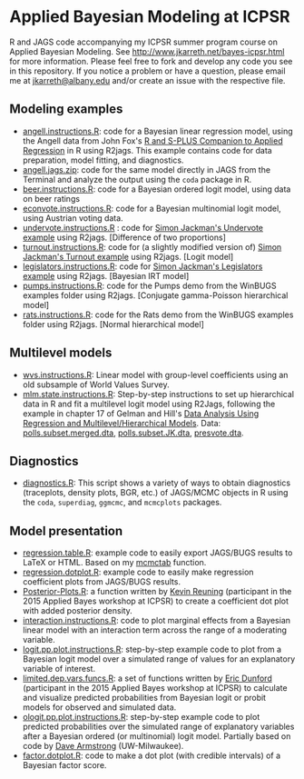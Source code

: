 Applied Bayesian Modeling at ICPSR
=========

R and JAGS code accompanying my ICPSR summer program course on Applied Bayesian Modeling. See <http://www.jkarreth.net/bayes-icpsr.html> for more information. Please feel free to fork and develop any code you see in this repository. If you notice a problem or have a question, please email me at <jkarreth@albany.edu> and/or create an issue with the respective file.

Modeling examples
-----------------

-   [angell.instructions.R](https://github.com/jkarreth/Bayes/blob/master/angell.instructions.R): code 	   for a Bayesian linear regression model, using the Angell data from
    John Fox's [R and S-PLUS Companion to Applied
    Regression](http://socserv.socsci.mcmaster.ca/jfox/Books/Companion/index.html)
    in R using R2jags. This example contains code for data preparation,
    model fitting, and diagnostics.
-   [angell.jags.zip](http://www.jkarreth.net/files/angell.jags.zip): code for the same model directly 	   in JAGS from the Terminal and analyze the output using the `coda` package in R.
-   [beer.instructions.R](https://github.com/jkarreth/Bayes/blob/master/beer.instructions.R): code for 	   a Bayesian ordered logit model, using data on beer ratings
-   [econvote.instructions.R](https://github.com/jkarreth/Bayes/blob/master/econvote.instructions.R): 	  code for a Bayesian multinomial logit model, using Austrian voting data.
-   [undervote.instructions.R](https://github.com/jkarreth/Bayes/blob/master/undervote.instructions.R)	  : code for [Simon Jackman's Undervote example](http://jackman.stanford.edu/mcmc/mainFrameWinBugs.php#Undervote) using R2jags. [Difference of two proportions]
-   [turnout.instructions.R](https://github.com/jkarreth/Bayes/blob/master/turnout.instructions.R): 	code for (a slightly modified version of) [Simon Jackman's Turnout example](http://jackman.stanford.edu/mcmc/mainFrameWinBugs.php#Turnout) using R2jags. [Logit model]
-   [legislators.instructions.R](https://github.com/jkarreth/Bayes/blob/master/legislators.instructions.R): code for [Simon Jackman's Legislators example](http://jackman.stanford.edu/mcmc/mainFrameWinBugs.php#Legislators) using R2jags. [Bayesian IRT model]
-   [pumps.instructions.R](https://github.com/jkarreth/Bayes/blob/master/pumps.instructions.R): code 	 for the Pumps demo from the WinBUGS examples folder using R2jags. [Conjugate gamma-Poisson hierarchical model]
-   [rats.instructions.R](https://github.com/jkarreth/Bayes/blob/master/rats.instructions.R): code for 	   the Rats demo from the WinBUGS examples folder using R2jags. [Normal hierarchical model]

Multilevel models
-----------------

-   [wvs.instructions.R](https://github.com/jkarreth/Bayes/blob/master/wvs.instructions.R): 
    Linear model with group-level coefficients using an old subsample of World Values Survey.
-   [mlm.state.instructions.R](https://github.com/jkarreth/Bayes/blob/master/mlm.state.instructions.R): Step-by-step instructions to set up hierarchical data in R and fit a multilevel logit model using R2Jags, following the example in chapter 17 of Gelman and Hill's [Data Analysis Using Regression and Multilevel/Hierarchical Models](http://www.stat.columbia.edu/~gelman/arm/). Data:
    [polls.subset.merged.dta](http://www.jkarreth.net/files/polls.subset.merged.dta),
    [polls.subset.JK.dta](http://www.jkarreth.net/files/polls.subset.JK.dta),
    [presvote.dta](http://www.jkarreth.net/files/presvote.dta).

Diagnostics
-----------

-   [diagnostics.R](https://github.com/jkarreth/Bayes/blob/master/diagnostics.R): 
    This script shows a variety of ways to obtain diagnostics
    (traceplots, density plots, BGR, etc.) of JAGS/MCMC objects in R
    using the `coda`, `superdiag`, `ggmcmc`, and `mcmcplots` packages.

Model presentation
------------------

-   [regression.table.R](https://github.com/jkarreth/Bayes/blob/master/regression.table.R): example code to easily export JAGS/BUGS results to LaTeX or HTML. Based on my [mcmctab](https://github.com/jkarreth/JKmisc/blob/master/mcmctab.R) function.
-   [regression.dotplot.R](https://github.com/jkarreth/Bayes/blob/master/regression.dotplot.R): example code to easily make regression coefficient plots from JAGS/BUGS results.
-	[Posterior-Plots.R](https://github.com/reuning/EVDebs/blob/master/Bayesian/Posterior-Plots.R): a function written by [Kevin Reuning](http://www.kevinreuning.com) (participant in the 2015 Applied Bayes workshop at ICPSR) to create a coefficient dot plot with added posterior density.
-   [interaction.instructions.R](https://github.com/jkarreth/Bayes/blob/master/interaction.instructions.R): code to plot marginal effects from a Bayesian linear model with an
    interaction term across the range of a moderating variable.
-   [logit.pp.plot.instructions.R](https://github.com/jkarreth/Bayes/blob/master/logit.pp.plot.instructions.R): step-by-step example code to plot from a Bayesian logit model over a simulated range of values for an explanatory variable of interest.
-	[limited.dep.vars.funcs.R](https://github.com/edunford/bayes.functions/blob/master/limited.dep.vars.funcs.R): a set of functions written by [Eric Dunford](http://gvpt.umd.edu/gradprofile/Dunford/Eric%20) (participant in the 2015 Applied Bayes workshop at ICPSR) to calculate and visualize predicted probabilities from Bayesian logit or probit models for observed and simulated data.
-   [ologit.pp.plot.instructions.R](https://github.com/jkarreth/Bayes/blob/master/ologit.pp.plot.instructions.R): step-by-step example code to plot predicted probabilities over the simulated range of
    explanatory variables after a Bayesian ordered (or multinomial)
    logit model. Partially based on code by [Dave
    Armstrong](http://www.quantoid.net) (UW-Milwaukee).
-   [factor.dotplot.R](https://github.com/jkarreth/Bayes/blob/master/factor.dotplot.R): code to make a dot plot (with credible intervals) of a Bayesian
    factor score.